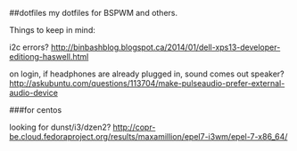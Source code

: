 ##dotfiles
my dotfiles for BSPWM and others.

Things to keep in mind:

i2c errors? http://binbashblog.blogspot.ca/2014/01/dell-xps13-developer-editiong-haswell.html

on login, if headphones are already plugged in, sound comes out speaker? http://askubuntu.com/questions/113704/make-pulseaudio-prefer-external-audio-device

###for centos

looking for dunst/i3/dzen2? http://copr-be.cloud.fedoraproject.org/results/maxamillion/epel7-i3wm/epel-7-x86_64/
